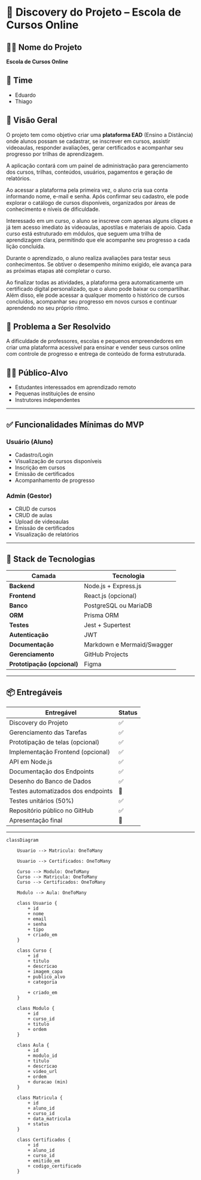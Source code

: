 # 📘 Discovery do Projeto – Escola de Cursos Online

## 👨‍🏫 Nome do Projeto
**Escola de Cursos Online**

## 👥 Time
- Eduardo
- Thiago

## 🎯 Visão Geral
O projeto tem como objetivo criar uma **plataforma EAD** (Ensino a Distância) onde alunos possam se cadastrar, se inscrever em cursos, assistir videoaulas, responder avaliações, gerar certificados e acompanhar seu progresso por trilhas de aprendizagem.

A aplicação contará com um painel de administração para gerenciamento dos cursos, trilhas, conteúdos, usuários, pagamentos e geração de relatórios.

Ao acessar a plataforma pela primeira vez, o aluno cria sua conta informando nome, e-mail e senha. Após confirmar seu cadastro, ele pode explorar o catálogo de cursos disponíveis, organizados por áreas de conhecimento e níveis de dificuldade.

Interessado em um curso, o aluno se inscreve com apenas alguns cliques e já tem acesso imediato às videoaulas, apostilas e materiais de apoio. Cada curso está estruturado em módulos, que seguem uma trilha de aprendizagem clara, permitindo que ele acompanhe seu progresso a cada lição concluída.

Durante o aprendizado, o aluno realiza avaliações para testar seus conhecimentos. Se obtiver o desempenho mínimo exigido, ele avança para as próximas etapas até completar o curso.

Ao finalizar todas as atividades, a plataforma gera automaticamente um certificado digital personalizado, que o aluno pode baixar ou compartilhar. Além disso, ele pode acessar a qualquer momento o histórico de cursos concluídos, acompanhar seu progresso em novos cursos e continuar aprendendo no seu próprio ritmo.

## 🧠 Problema a Ser Resolvido
A dificuldade de professores, escolas e pequenos empreendedores em criar uma plataforma acessível para ensinar e vender seus cursos online com controle de progresso e entrega de conteúdo de forma estruturada.

## 👨‍🎓 Público-Alvo
- Estudantes interessados em aprendizado remoto
- Pequenas instituições de ensino
- Instrutores independentes

---

## ✅ Funcionalidades Mínimas do MVP

### Usuário (Aluno)
- Cadastro/Login
- Visualização de cursos disponíveis
- Inscrição em cursos
- Emissão de certificados
- Acompanhamento de progresso

### Admin (Gestor)
- CRUD de cursos
- CRUD de aulas
- Upload de videoaulas
- Emissão de certificados
- Visualização de relatórios

---

## 🧰 Stack de Tecnologias

| Camada         | Tecnologia             |
|----------------|------------------------|
| **Backend**    | Node.js + Express.js   |
| **Frontend**   | React.js (opcional)    |
| **Banco**      | PostgreSQL ou MariaDB  |
| **ORM**        | Prisma ORM             |
| **Testes**     | Jest + Supertest       |
| **Autenticação**| JWT                   |
| **Documentação** | Markdown e Mermaid/Swagger |
| **Gerenciamento** | GitHub Projects     |
| **Prototipação (opcional)** | Figma     |

---

## 📦 Entregáveis

| Entregável                        | Status     |
|----------------------------------|------------|
| Discovery do Projeto              | ✅ |
| Gerenciamento das Tarefas         | ✅ |
| Prototipação de telas (opcional)  | ✅ |
| Implementação Frontend (opcional) | ✅ |
| API em Node.js                    | ✅ |
| Documentação dos Endpoints        | ✅ |
| Desenho do Banco de Dados         | ✅ |
| Testes automatizados dos endpoints| 🔲 |
| Testes unitários (50%)            | ✅ |
| Repositório público no GitHub     | ✅ |
| Apresentação final                | 🔲 |

---

```mermaid
classDiagram

    Usuario --> Matricula: OneToMany
 
    Usuario --> Certificados: OneToMany

    Curso --> Modulo: OneToMany
    Curso --> Matricula: OneToMany
    Curso --> Certificados: OneToMany

    Modulo --> Aula: OneToMany

    class Usuario {
        + id
        + nome
        + email
        + senha
        + tipo 
        + criado_em
    }

    class Curso {
        + id
        + titulo
        + descricao
        + imagem_capa
        + publico_alvo
        + categoria
     
        + criado_em
    }

    class Modulo {
        + id
        + curso_id
        + titulo
        + ordem
    }

    class Aula {
        + id
        + modulo_id
        + titulo
        + descricao
        + video_url
        + ordem
        + duracao (min)
    }

    class Matricula {
        + id
        + aluno_id
        + curso_id
        + data_matricula
        + status 
    }

    class Certificados {
        + id
        + aluno_id
        + curso_id
        + emitido_em
        + codigo_certificado
    }
```
